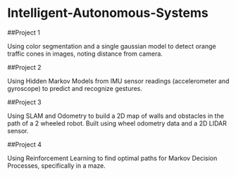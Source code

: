 # Intelligent-Autonomous-Systems

##Project 1

Using color segmentation and a single gaussian model to detect orange traffic cones in images, noting distance from camera.

##Project 2

Using Hidden Markov Models from IMU sensor readings (accelerometer and gyroscope) to predict and recognize gestures.

##Project 3

Using SLAM and Odometry to build a 2D map of walls and obstacles in the path of a 2 wheeled robot. Built using wheel odometry data and a 2D LIDAR sensor.

##Project 4

Using Reinforcement Learning to find optimal paths for Markov Decision Processes, specifically in a maze.
